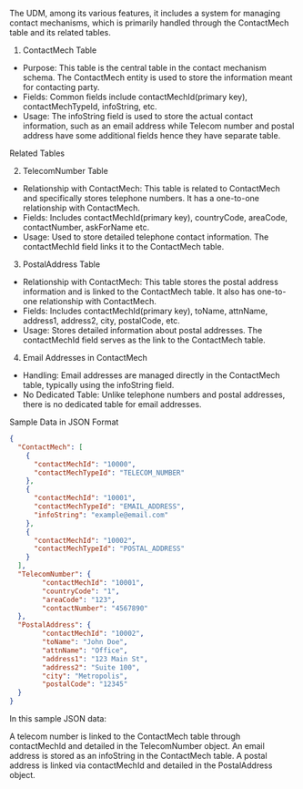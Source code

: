 The UDM, among its various features, it includes a system for managing contact mechanisms, which is primarily handled through the ContactMech table and its related tables.

1. ContactMech Table
* Purpose: This table is the central table in the contact mechanism schema. The ContactMech entity is used to store the information meant for contacting party.
* Fields: Common fields include contactMechId(primary key), contactMechTypeId, infoString, etc.
* Usage: The infoString field is used to store the actual contact information, such as an email address while Telecom number and postal address have some additional fields hence they have separate table.

Related Tables

2. TelecomNumber Table

* Relationship with ContactMech: This table is related to ContactMech and specifically stores telephone numbers. It has a one-to-one relationship with ContactMech.
* Fields: Includes contactMechId(primary key), countryCode, areaCode, contactNumber, askForName etc.
* Usage: Used to store detailed telephone contact information. The contactMechId field links it to the ContactMech table.

3. PostalAddress Table
* Relationship with ContactMech: This table stores the postal address information and is linked to the ContactMech table. It also has one-to-one relationship with ContactMech.
* Fields: Includes contactMechId(primary key), toName, attnName, address1, address2, city, postalCode, etc.
* Usage: Stores detailed information about postal addresses. The contactMechId field serves as the link to the ContactMech table.

4. Email Addresses in ContactMech
* Handling: Email addresses are managed directly in the ContactMech table, typically using the infoString field.
* No Dedicated Table: Unlike telephone numbers and postal addresses, there is no dedicated table for email addresses.

Sample Data in JSON Format

```json
{
  "ContactMech": [
    {
      "contactMechId": "10000",
      "contactMechTypeId": "TELECOM_NUMBER"
    },
    {
      "contactMechId": "10001",
      "contactMechTypeId": "EMAIL_ADDRESS",
      "infoString": "example@email.com"
    },
    {
      "contactMechId": "10002",
      "contactMechTypeId": "POSTAL_ADDRESS"
    }
  ],
  "TelecomNumber": {
        "contactMechId": "10001",
        "countryCode": "1",
        "areaCode": "123",
        "contactNumber": "4567890"
  },
  "PostalAddress": {
        "contactMechId": "10002",
        "toName": "John Doe",
        "attnName": "Office",
        "address1": "123 Main St",
        "address2": "Suite 100",
        "city": "Metropolis",
        "postalCode": "12345"
  }
}

```

In this sample JSON data:

A telecom number is linked to the ContactMech table through contactMechId and detailed in the TelecomNumber object.
An email address is stored as an infoString in the ContactMech table.
A postal address is linked via contactMechId and detailed in the PostalAddress object.
